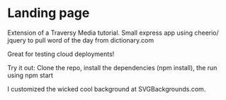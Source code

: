 # Landing page
Extension of a Traversy Media tutorial.
 Small express app using cheerio/ jquery to pull word of the day from dictionary.com
 
Great for testing cloud deployments!

Try it out:
Clone the repo,
install the dependencies (npm install),
the run using npm start

I customized the wicked cool background at SVGBackgrounds.com. 
